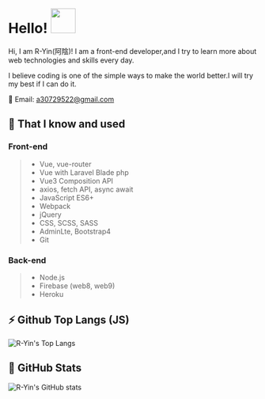 # Hello! <img src="https://i.imgur.com/N573qVR.gif" width="50px">

Hi, I am R-Yin(阿陰)! I am a front-end developer,and I try to learn more about web technologies and skills every day.

I believe coding is one of the simple ways to make the world better.I will try my best if I can do it.

📧 Email: a30729522@gmail.com

## 📙 That I know and used

### Front-end
>  - Vue, vue-router
>  - Vue with Laravel Blade php
>  - Vue3 Composition API
>  - axios, fetch API, async await
>  - JavaScript ES6+
>  - Webpack
>  - jQuery
>  - CSS, SCSS, SASS
>  - AdminLte, Bootstrap4
>  - Git

### Back-end
> - Node.js
> - Firebase (web8, web9)
> - Heroku


## ⚡ Github Top Langs (JS)

<!-- ![Top Langs](https://github-readme-stats.vercel.app/api/top-langs/?username=wuzhe0912&layout=compact&hide=html,css&theme=vue-dark) -->
![R-Yin's Top Langs](https://github-readme-stats.vercel.app/api/top-langs/?username=Ryin0424&layout=compact&hide=html,css&theme=gotham )


## 🌱 GitHub Stats

![R-Yin's GitHub stats](https://github-readme-stats.vercel.app/api?username=Ryin0424&show_icons=true&theme=gotham )


<!--
**Ryin0424/Ryin0424** is a ✨ _special_ ✨ repository because its `README.md` (this file) appears on your GitHub profile.

Here are some ideas to get you started:

- 🔭 I’m currently working on ...
- 🌱 I’m currently learning ...
- 👯 I’m looking to collaborate on ...
- 🤔 I’m looking for help with ...
- 💬 Ask me about ...
- 📫 How to reach me: ...
- 😄 Pronouns: ...
- ⚡ Fun fact: ...
-->
